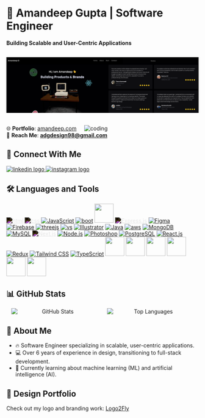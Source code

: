 # 💼 **Amandeep Gupta | Software Engineer**  
   **Building Scalable and User-Centric Applications**  

##

![Banner](https://github.com/amandeep-gupta19/amandeep-gupta19/blob/main/DDD.png)  

##

<img align="right" src="https://github.com/amandeep-gupta19/amandeep-gupta19/blob/main/coding-animation.gif" alt="coding" width="300"/>  

 🌐 **Portfolio**: [amandeep.com](https://amandeep.com)  
📩 **Reach Me**: **adgdesign98@gmail.com**  

##

## 🔗 **Connect With Me**  
<p align="left">  
   <a href="https://www.linkedin.com/in/amandeep-gupta/" target="_blank">
  <img src="https://img.shields.io/static/v1?message=LinkedIn&logo=linkedin&label=&color=0077B5&logoColor=white&labelColor=&style=for-the-badge" height="37" alt="linkedin logo"  />
       </a>
      

   <a href="https://www.instagram.com/indian_logo__designer_/" target="_blank">
  <img src="https://img.shields.io/static/v1?message=Instagram&logo=instagram&label=&color=E4405F&logoColor=white&labelColor=&style=for-the-badge" height="37" alt="instagram logo"  />
       </a>
</p>  

##

## 🛠️ **Languages and Tools**  
<p align="left">  
  <a href="https://www.w3.org/html/" target="_blank"><img src="https://skillicons.dev/icons?i=html" alt="html" width="50" height="50" margin="10px" style="filter: invert(1);"/></a>  
  <a href="https://www.w3schools.com/css/" target="_blank"><img src="https://skillicons.dev/icons?i=css" alt="css" width="50" height="50" style="filter: invert(1);"/></a>  
    <a href="https://developer.mozilla.org/en-US/docs/Web/JavaScript" target="_blank"><img src="https://skillicons.dev/icons?i=javascript" alt="JavaScript" width="50" height="50"/></a> 
  <a href="https://www.bootstrap.com" target="_blank"><img src="https://skillicons.dev/icons?i=bootstrap" alt="boot" width="50" height="50"/></a>  
  <a href="https://www.elastic.co/" target="_blank"><img src="https://skillicons.dev/icons?i=elasticsearch" width="50" height="50"/></a>  
  <a href="https://expressjs.com/" target="_blank"><img src="https://skillicons.dev/icons?i=express" alt="Express.js" width="50" height="50" style="filter: invert(1);"/></a>  
  <a href="https://www.figma.com/" target="_blank"><img src="https://skillicons.dev/icons?i=figma" alt="Figma" width="50" height="50"/></a>  
  <a href="https://www.firebase.google.com/" target="_blank"><img src="https://skillicons.dev/icons?i=firebase" alt="Firebase" width="50" height="50"/></a>  
  <a href="https://www.threejs.com/" target="_blank"><img src="https://skillicons.dev/icons?i=threejs" alt="threejs" width="50" height="50"/></a>  
  <a href="https:///www.vscode.com/" target="_blank"><img src="https://skillicons.dev/icons?i=visualstudio" alt="vs" width="50" height="50"/></a>  
  <a href="https://www.adobe.com/in/products/illustrator.html" target="_blank"><img src="https://skillicons.dev/icons?i=illustrator" alt="Illustrator" width="50" height="50"/></a>  
  <a href="https://www.java.com/" target="_blank"><img src="https://skillicons.dev/icons?i=java" alt="Java" width="50" height="50"/></a>  
  <a href="https://aws.amazon.com/" target="_blank"><img src="https://skillicons.dev/icons?i=aws" alt="aws" width="50" height="50"/></a>  
  <a href="https://www.mongodb.com/" target="_blank"><img src="https://skillicons.dev/icons?i=mongodb" alt="MongoDB" width="50" height="50"/></a>  
  <a href="https://www.mysql.com/" target="_blank"><img src="https://skillicons.dev/icons?i=mysql" alt="MySQL" width="50" height="50"/></a>  
  <a href="https://nextjs.org/" target="_blank"><img src="https://skillicons.dev/icons?i=nextjs" alt="Next.js" width="50" height="50" style="filter: invert(1);"/></a>  
  <a href="https://nodejs.org/" target="_blank"><img src="https://skillicons.dev/icons?i=nodejs" alt="Node.js" width="50" height="50"/></a>  
  <a href="https://www.photoshop.com/en" target="_blank"><img src="https://skillicons.dev/icons?i=photoshop" alt="Photoshop" width="50" height="50"/></a>  
  <a href="https://www.postgresql.org/" target="_blank"><img src="https://skillicons.dev/icons?i=postgresql" alt="PostgreSQL" width="50" height="50"/></a>  
  <a href="https://reactjs.org/" target="_blank"><img src="https://skillicons.dev/icons?i=react" alt="React.js" width="50" height="50"/></a>  
  <a href="https://redux.js.org/" target="_blank"><img src="https://skillicons.dev/icons?i=redux" alt="Redux" width="50" height="50"/></a>  
  <a href="https://tailwindcss.com/" target="_blank"><img src="https://skillicons.dev/icons?i=tailwindcss" alt="Tailwind CSS" width="50" height="50"/></a>  
  <a href="https://www.typescriptlang.org/" target="_blank"><img src="https://skillicons.dev/icons?i=typescript" alt="TypeScript" width="50" height="50"/></a>  
   <a href="https://www.linux.org/" target="_blank"><img src="https://skillicons.dev/icons?i=linux alt="linux" width="50" height="50"/></a> 
   <a href="https://www.vercel.org/" target="_blank"><img src="https://skillicons.dev/icons?i=vercel alt="vercel" width="50" height="50"/></a> 
  <a href="https://www.vscode.org/" target="_blank"><img src="https://skillicons.dev/icons?i=vscode alt="vscode" width="50" height="50"/></a> 
  <a href="https://www.vite.org/" target="_blank"><img src="https://skillicons.dev/icons?i=vite alt="vite" width="50" height="50"/></a> 
  <a href="https://www.vite.org/" target="_blank"><img src="https://skillicons.dev/icons?i=python alt="vite" width="50" height="50"/></a>
  <a href="https://www.vite.org/" target="_blank"><img src="https://skillicons.dev/icons?i=pycharm alt="vite" width="50" height="50"/></a>
</p>
</p>

##

## 📊 **GitHub Stats** 

<p align="center">
  <img src="https://github-readme-stats.vercel.app/api?username=amandeep-gupta19&show_icons=true&locale=en&theme=gold&border_radius=5" alt="GitHub Stats" width="45%" style="display:inline-block; margin-right: 10px;"/>
  <img src="https://github-readme-stats.vercel.app/api/top-langs?username=amandeep-gupta19&show_icons=true&locale=en&layout=compact&theme=gold&hide=html,css,other&langs_count=2" 
    alt="Top Languages" width="45%" style="display:inline-block; margin-left: 10px;"/>
</p>  

##

## 🚀 **About Me**  
- 🔥 Software Engineer specializing in scalable, user-centric applications.  
- 💻 Over 6 years of experience in design, transitioning to full-stack development.  
- 🌱 Currently learning about machine learning (ML) and artificial intelligence (AI).

##

## 🎨 **Design Portfolio**  
Check out my logo and branding work: [Logo2Fly](https://www.instagram.com/indian_logo__designer_/)
